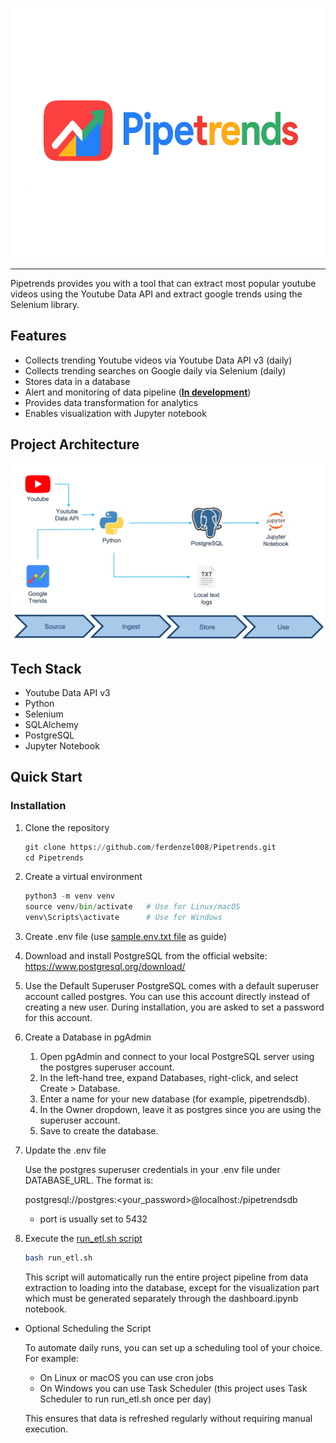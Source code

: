 <p align="center">
 <a href="https://github.com/ferdenzel008/Pipetrends/tree/main/docs"><img src="https://github.com/ferdenzel008/Pipetrends/blob/main/images/Pipetrends.png" height="400"></a>
</p>

***

Pipetrends provides you with a tool that can extract most popular youtube videos using the Youtube Data API and extract google trends using the Selenium library. 

## Features
- Collects trending Youtube videos via Youtube Data API v3 (daily)
- Collects trending searches on Google daily via Selenium (daily)
- Stores data in a database
- Alert and monitoring of data pipeline (**<ins>In development</ins>**)
- Provides data transformation for analytics
- Enables visualization with Jupyter notebook

## Project Architecture
![Project Architecture Diagram](https://github.com/ferdenzel008/Pipetrends/blob/main/images/Project%20Architecture.jpg)

## Tech Stack
- Youtube Data API v3
- Python
- Selenium
- SQLAlchemy
- PostgreSQL
- Jupyter Notebook

## Quick Start

### Installation

 1. Clone the repository
    ```python
    git clone https://github.com/ferdenzel008/Pipetrends.git
    cd Pipetrends
    ```
 2. Create a virtual environment
    ```python
    python3 -m venv venv 
    source venv/bin/activate   # Use for Linux/macOS
    venv\Scripts\activate      # Use for Windows
    ```
 3. Create .env file (use [sample.env.txt file](https://github.com/ferdenzel008/Pipetrends/blob/main/sample.env.txt) as guide)
 4. Download and install PostgreSQL from the official website:
    https://www.postgresql.org/download/

 5. Use the Default Superuser
   PostgreSQL comes with a default superuser account called postgres. You can use this account directly instead of creating a new user. During installation, you are asked to set a password for this account.

 6. Create a Database in pgAdmin

    1. Open pgAdmin and connect to your local PostgreSQL server using the postgres superuser account.
    2. In the left-hand tree, expand Databases, right-click, and select Create > Database.
    3. Enter a name for your new database (for example, pipetrendsdb).
    4. In the Owner dropdown, leave it as postgres since you are using the superuser account.
    5. Save to create the database.

 7. Update the .env file

    Use the postgres superuser credentials in your .env file under DATABASE_URL. The format is:
   
    postgresql://postgres:<your_password>@localhost:<port>/pipetrendsdb
     - port is usually set to 5432

 8. Execute the [run_etl.sh script](https://github.com/ferdenzel008/Pipetrends/blob/main/scripts/run_etl.sh) 
    ```bash
    bash run_etl.sh
    ```
 
    This script will automatically run the entire project pipeline from data extraction to loading into the database, except for the visualization part which must be generated separately through the dashboard.ipynb notebook.
 
 - Optional Scheduling the Script
 
   To automate daily runs, you can set up a scheduling tool of your choice. For example:
   
   - On Linux or macOS you can use cron jobs
   - On Windows you can use Task Scheduler (this project uses Task Scheduler to run run_etl.sh once per day)
   
   This ensures that data is refreshed regularly without requiring manual execution.

